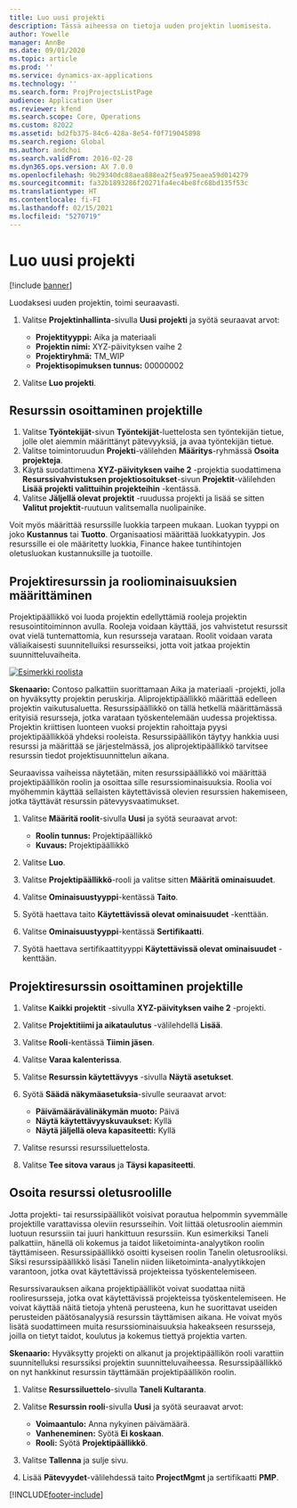 ```yaml
---
title: Luo uusi projekti
description: Tässä aiheessa on tietoja uuden projektin luomisesta.
author: Yowelle
manager: AnnBe
ms.date: 09/01/2020
ms.topic: article
ms.prod: ''
ms.service: dynamics-ax-applications
ms.technology: ''
ms.search.form: ProjProjectsListPage
audience: Application User
ms.reviewer: kfend
ms.search.scope: Core, Operations
ms.custom: 82022
ms.assetid: bd2fb375-84c6-428a-8e54-f0f719045898
ms.search.region: Global
ms.author: andchoi
ms.search.validFrom: 2016-02-28
ms.dyn365.ops.version: AX 7.0.0
ms.openlocfilehash: 9b29340dc88aea888ea2f5ea975eaea59d014279
ms.sourcegitcommit: fa32b1893286f20271fa4ec4be8fc68bd135f53c
ms.translationtype: HT
ms.contentlocale: fi-FI
ms.lasthandoff: 02/15/2021
ms.locfileid: "5270719"
---
```

# <a name="create-a-new-project"></a>Luo uusi projekti

[!include [banner](../includes/banner.md)]

Luodaksesi uuden projektin, toimi seuraavasti.

1. Valitse **Projektinhallinta**-sivulla **Uusi projekti** ja syötä seuraavat arvot:

    - **Projektityyppi:** Aika ja materiaali
    - **Projektin nimi:** XYZ-päivityksen vaihe 2
    - **Projektiryhmä:** TM\_WIP
    - **Projektisopimuksen tunnus:** 00000002

2. Valitse **Luo projekti**.

## <a name="assign-a-resource-to-a-project"></a>Resurssin osoittaminen projektille

1. Valitse **Työntekijät**-sivun **Työntekijät**-luettelosta sen työntekijän tietue, jolle olet aiemmin määrittänyt pätevyyksiä, ja avaa työntekijän tietue.
2. Valitse toimintoruudun **Projekti**-välilehden **Määritys**-ryhmässä **Osoita projekteja**.
3. Käytä suodattimena **XYZ-päivityksen vaihe 2** -projektia suodattimena **Resurssivahvistuksen projektiosoitukset**-sivun **Projektit**-välilehden **Lisää projekti valittuihin projekteihin** -kentässä.
4. Valitse **Jäljellä olevat projektit** -ruudussa projekti ja lisää se sitten **Valitut projektit**-ruutuun valitsemalla nuolipainike.

Voit myös määrittää resurssille luokkia tarpeen mukaan. Luokan tyyppi on joko **Kustannus** tai **Tuotto**. Organisaatiosi määrittää luokkatyypin. Jos resurssille ei ole määritetty luokkia, Finance hakee tuntihintojen oletusluokan kustannuksille ja tuotoille.

## <a name="set-up-project-resource-and-role-characteristics"></a>Projektiresurssin ja rooliominaisuuksien määrittäminen

Projektipäällikkö voi luoda projektin edellyttämiä rooleja projektin resusointitoiminnon avulla. Rooleja voidaan käyttää, jos vahvistetut resurssit ovat vielä tuntemattomia, kun resursseja varataan. Roolit voidaan varata väliaikaisesti suunnitelluiksi resursseiksi, jotta voit jatkaa projektin suunnitteluvaiheita.

[![Esimerkki roolista](./media/projectresourcing05.jpg)](./media/projectresourcing05.jpg) 

**Skenaario:** Contoso palkattiin suorittamaan Aika ja materiaali -projekti, jolla on hyväksytty projektin peruskirja. Aliprojektipäällikkö määrittää edelleen projektin vaikutusaluetta. Resurssipäällikkö on tällä hetkellä määrittämässä erityisiä resursseja, jotka varataan työskentelemään uudessa projektissa. Projektin kriittisen luonteen vuoksi projektin rahoittaja pyysi projektipäällikköä yhdeksi rooleista. Resurssipäällikön täytyy hankkia uusi resurssi ja määrittää se järjestelmässä, jos aliprojektipäällikkö tarvitsee resurssin tiedot projektisuunnittelun aikana.

Seuraavissa vaiheissa näytetään, miten resurssipäällikkö voi määrittää projektipäällikön roolin ja osoittaa sille resurssiominaisuuksia. Roolia voi myöhemmin käyttää sellaisten käytettävissä olevien resurssien hakemiseen, jotka täyttävät resurssin pätevyysvaatimukset.

1. Valitse **Määritä roolit**-sivulla **Uusi** ja syötä seuraavat arvot:

    - **Roolin tunnus:** Projektipäällikkö
    - **Kuvaus:** Projektipäällikkö

2. Valitse **Luo**.
3. Valitse **Projektipäällikkö**-rooli ja valitse sitten **Määritä ominaisuudet**.
4. Valitse **Ominaisuustyyppi**-kentässä **Taito**.
5. Syötä haettava taito **Käytettävissä olevat ominaisuudet** -kenttään.
6. Valitse **Ominaisuustyyppi**-kentässä **Sertifikaatti**.
7. Syötä haettava sertifikaattityyppi **Käytettävissä olevat ominaisuudet** -kenttään.

## <a name="assign-a-project-resource-to-a-project"></a>Projektiresurssin osoittaminen projektille

1. Valitse **Kaikki projektit** -sivulla **XYZ-päivityksen vaihe 2** -projekti.
2. Valitse **Projektitiimi ja aikataulutus** -välilehdellä **Lisää**.
3. Valitse **Rooli**-kentässä **Tiimin jäsen**.
4. Valitse **Varaa kalenterissa**.
5. Valitse **Resurssin käytettävyys** -sivulla **Näytä asetukset**.
6. Syötä **Säädä näkymäasetuksia**-sivulle seuraavat arvot:

    - **Päivämäärävälinäkymän muoto:** Päivä
    - **Näytä käytettävyyskuvaukset:** Kyllä
    - **Näytä jäljellä oleva kapasiteetti:** Kyllä

7. Valitse resurssi resurssiluettelosta.
8. Valitse **Tee sitova varaus** ja **Täysi kapasiteetti**.

## <a name="assign-a-resource-to-a-default-role"></a>Osoita resurssi oletusroolille

Jotta projekti- tai resurssipäälliköt voisivat porautua helpommin syvemmälle projektille varattavissa oleviin resursseihin. Voit liittää oletusroolin aiemmin luotuun resurssiin tai juuri hankittuun resurssiin. Kun esimerkiksi Taneli palkattiin, hänellä oli kokemus ja taidot liiketoiminta-analyytikon roolin täyttämiseen. Resurssipäällikkö osoitti kyseisen roolin Tanelin oletusrooliksi. Siksi resurssipäällikkö lisäsi Tanelin niiden liiketoiminta-analyytikkojen varantoon, jotka ovat käytettävissä projekteissa työskentelemiseen.

Resurssivarauksen aikana projektipäälliköt voivat suodattaa niitä rooliresursseja, jotka ovat käytettävissä projekteissa työskentelemiseen. He voivat käyttää näitä tietoja yhtenä perusteena, kun he suorittavat useiden perusteiden päätösanalyysiä resurssin täyttämisen aikana. He voivat myös lisätä suodattimeen muita resurssiominaisuuksia hakeakseen resursseja, joilla on tietyt taidot, koulutus ja kokemus tiettyä projektia varten.

**Skenaario:** Hyväksytty projekti on alkanut ja projektipäällikön rooli varattiin suunnitelluksi resurssiksi projektin suunnitteluvaiheessa. Resurssipäällikkö on nyt hankkinut resurssin täyttämään projektipäällikön roolin.

1. Valitse **Resurssiluettelo**-sivulla **Taneli Kultaranta**.
2. Valitse **Resurssin rooli**-sivulla **Uusi** ja syötä seuraavat arvot:

    - **Voimaantulo:** Anna nykyinen päivämäärä.
    - **Vanheneminen:** Syötä **Ei koskaan**.
    - **Rooli:** Syötä **Projektipäällikkö**.

3. Valitse **Tallenna** ja sulje sivu.
4. Lisää **Pätevyydet**-välilehdessä taito **ProjectMgmt** ja sertifikaatti **PMP**.


[!INCLUDE[footer-include](../includes/footer-banner.md)]